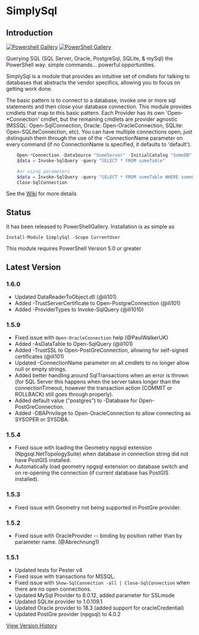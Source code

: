 # SimplySql

## Introduction

[![Powershell Gallery](https://img.shields.io/powershellgallery/v/SimplySql.svg)](https://www.powershellgallery.com/packages/SimplySql/)
[![PowerShell Gallery](https://img.shields.io/powershellgallery/dt/SimplySql.svg)](https://www.powershellgallery.com/packages/SimplySql/)

Querying SQL (SQL Server, Oracle, PostgreSql, SQLite, & mySql) the PowerShell way: simple commands... powerful opportunities.

SimplySql is a module that provides an intuitive set of cmdlets for talking to databases that abstracts the vendor specifics, allowing you to focus on getting work done.

The basic pattern is to connect to a database, invoke one or more sql statements and then close your database connection. This module provides cmdlets that map to this basic pattern.  Each Provider has its own 'Open-*Connection' cmdlet, but the remaining cmdlets are provider agnostic (MSSQL: Open-SqlConnection, Oracle: Open-OracleConnection, SQLite: Open-SQLiteConnection, etc).  You can have multiple connections open, just distinguish them through the use of the -ConnectionName parameter on every command (if no ConnectionName is specified, it defaults to 'default').

```Powershell
    Open-*Connection -DataSource "SomeServer" -InitialCatalog "SomeDB"
    $data = Invoke-SqlQuery -query "SELECT * FROM someTable"

    #or using parameters
    $data = Invoke-SqlQuery -query "SELECT * FROM someTable WHERE someCol = @var" -Parameters @{var = 'a value'}
    Close-SqlConnection
```

See the [Wiki](https://github.com/mithrandyr/SimplySql/wiki) for more details

## Status

It has been released to PowerShellGallery.  Installation is as simple as

    Install-Module SimplySql -Scope CurrentUser

This module requires PowerShell Version 5.0 or greater

## Latest Version

### 1.6.0

* Updated DataReaderToObject.dll (@ili101)
* Added -TrustServerCertificate to Open-PostgreConnection (@ili101)
* Added -ProviderTypes to Invoke-SqlQuery (@ili1010)

### 1.5.9

* Fixed issue with `Open-OracleConnection` help (@PaulWalkerUK)
* Added -AsDataTable to Open-SqlQuery (@ili101)
* Added -TrustSSL to Open-PostGreConnection, allowing for self-signed certificates (@ili101)
* Updated -ConnectionName parameter on all cmdlets to no longer allow null or empty strings.
* Added better handling around SqlTransactions when an error is thrown (for SQL Server this happens when the server takes longer than the connectionTimeout, however the transaction action (COMMIT or ROLLBACK) still goes through properly).
* Added default value ("postgres") to -Database for Open-PostGreConnection.
* Added -DBAPrivilege to Open-OracleConnection to allow connecting as SYSOPER or SYSDBA.

### 1.5.4

* Fixed issue with loading the Geometry npgsql extension (Npgsql.NetTopologySuite) when database in connection string did not have PostGIS installed.
* Automatically load geometry npgsql extension on database switch and on re-opening the connection (if current database has PostGIS installed).

### 1.5.3

* Fixed issue with Geometry not being supported in PostGre provider.

### 1.5.2

* Fixed issue with OracleProvider -- binding by position rather than by parameter name. (@Abrechnung1)

### 1.5.1

* Updated tests for Pester v4
* Fixed issue with transactions for MSSQL.
* Fixed issue with ```Show-SqlConnection -all | Close-SqlConnection``` when there are no open connections.
* Updated MySql Provider to 8.0.12, added parameter for SSLmode
* Updated SQLite provider to 1.0.109.1
* Updated Oracle provider to 18.3 (added support for oracleCredential)
* Updated PostGre provider (npgsql) to 4.0.2

[View Version History](VersionHistory.md)